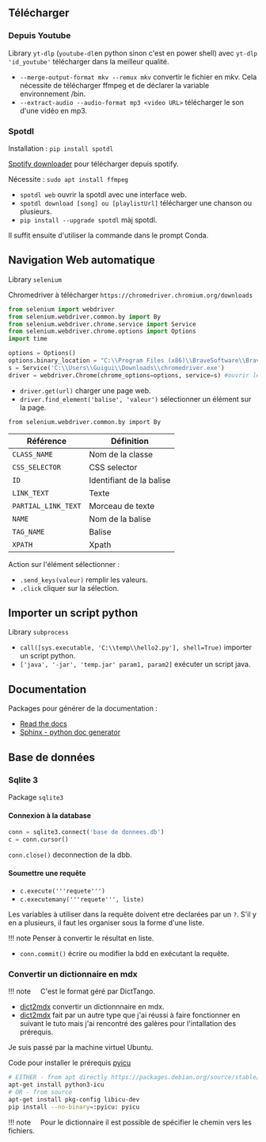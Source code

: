 ## Télécharger

### Depuis Youtube

Library `yt-dlp` (`youtube-dl`en python sinon c'est en power shell) avec `yt-dlp 'id_youtube'` télécharger dans la meilleur qualité.

* `--merge-output-format mkv --remux mkv` convertir le fichier en mkv. Cela nécessite de télécharger ffmpeg et de déclarer la variable environnement /bin.
* `--extract-audio --audio-format mp3 <video URL>` télécharger le son d'une vidéo en mp3.
### Spotdl

Installation : `pip install spotdl`

[Spotify downloader](https://github.com/spotDL/spotify-downloader) pour télécharger depuis spotify.

Nécessite : `sudo apt install ffmpeg`

* `spotdl web` ouvrir la spotdl avec une interface web.
* `spotdl download [song] ou [playlistUrl]` télécharger une chanson ou plusieurs.
* `pip install --upgrade spotdl` màj spotdl.

Il suffit ensuite d'utiliser la commande dans le prompt Conda.
## Navigation Web automatique

Library `selenium`

Chromedriver à télécharger `https://chromedriver.chromium.org/downloads`

``` py
from selenium import webdriver
from selenium.webdriver.common.by import By
from selenium.webdriver.chrome.service import Service
from selenium.webdriver.chrome.options import Options
import time

options = Options()
options.binary_location = "C:\\Program Files (x86)\\BraveSoftware\\Brave-Browser\\Application\\brave.exe"
s = Service('C:\\Users\\Guigui\\Downloads\\chromedriver.exe')
driver = webdriver.Chrome(chrome_options=options, service=s) #ouvrir le navigateur
```

* `driver.get(url)` charger une page web.
* `driver.find_element('balise', 'valeur')` sélectionner un élément sur la page.

`from selenium.webdriver.common.by import By` 

Référence				| Définition
------------------------|----------------
`CLASS_NAME` 			| Nom de la classe
`CSS_SELECTOR` 			| CSS selector
`ID` 					| Identifiant de la balise
`LINK_TEXT` 			| Texte
`PARTIAL_LINK_TEXT`		| Morceau de texte
`NAME`					| Nom de la balise
`TAG_NAME` 				| Balise
`XPATH` 				| Xpath

Action sur l'élément sélectionner :

* `.send_keys(valeur)` remplir les valeurs.
* `.click` cliquer sur la sélection.
## Importer un script python

Library `subprocess`

* `call([sys.executable, 'C:\\temp\\hello2.py'], shell=True)` importer un script python.
* `['java', '-jar', 'temp.jar' param1, param2]` exécuter un script java.
## Documentation

Packages pour générer de la documentation :

* [Read the docs](https://docs.readthedocs.io/en/stable/tutorial)
* [Sphinx - python doc generator](https://www.sphinx-doc.org/en/master/#)
## Base de données

### Sqlite 3

Package `sqlite3`
#### Connexion à la database

``` py
conn = sqlite3.connect('base de donnees.db')
c = conn.cursor()
```

`conn.close()` deconnection de la dbb.
#### Soumettre une requête

* `c.execute('''requete''')`
* `c.executemany('''requete''', liste)`

Les variables à utiliser dans la requête doivent etre declarées par un `?`.
S'il y en a plusieurs, il faut les organiser sous la forme d'une liste.

!!! note
	Penser à convertir le résultat en liste.

* `conn.commit()` écrire ou modifier la bdd en exécutant la requête.

### Convertir un dictionnaire en mdx

!!! note
    C'est le format géré par DictTango.

* [dict2mdx](https://github.com/sobaee/dict2mdx) convertir un dictionnnaire en mdx.
* [dict2mdx](https://github.com/vpnry/dict2mdx) fait par un autre type que j'ai réussi à faire fonctionner en suivant le tuto mais j'ai rencontré des galères pour l'intallation des prérequis.

Je suis passé par la machine virtuel Ubuntu.

Code pour installer le prérequis [pyicu](https://gitlab.pyicu.org/main/pyicu#installing-pyicu)

``` bash
# EITHER - from apt directly https://packages.debian.org/source/stable/pyicu
apt-get install python3-icu
# OR - from source
apt-get install pkg-config libicu-dev
pip install --no-binary=:pyicu: pyicu
``` 

!!! note
    Pour le dictionnaire il est possible de spécifier le chemin vers les fichiers.